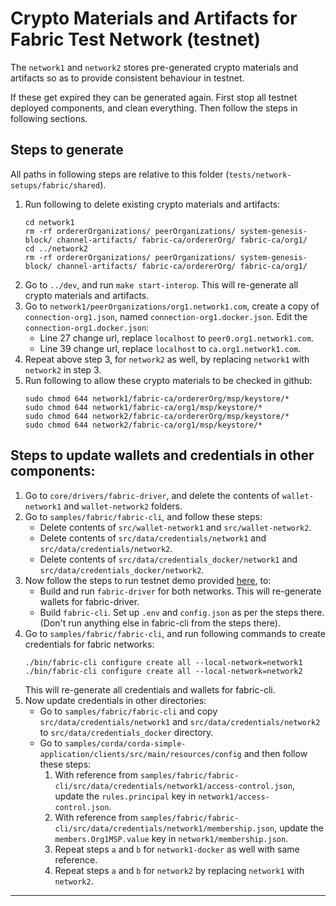 # Crypto Materials and Artifacts for Fabric Test Network (testnet)

The `network1` and `network2` stores pre-generated crypto materials and artifacts
so as to provide consistent behaviour in testnet.

If these get expired they can be generated again. First stop all testnet deployed components, and clean everything. Then follow the steps in following sections.

## Steps to generate

All paths in following steps are relative to this folder (`tests/network-setups/fabric/shared`).

1. Run following to delete existing crypto materials and artifacts:
    ```
    cd network1
    rm -rf ordererOrganizations/ peerOrganizations/ system-genesis-block/ channel-artifacts/ fabric-ca/ordererOrg/ fabric-ca/org1/
    cd ../network2
    rm -rf ordererOrganizations/ peerOrganizations/ system-genesis-block/ channel-artifacts/ fabric-ca/ordererOrg/ fabric-ca/org1/
    ```
2. Go to `../dev`, and run `make start-interop`. This will re-generate all crypto materials and artifacts.
3. Go to `network1/peerOrganizations/org1.network1.com`, create a copy of `connection-org1.json`, named `connection-org1.docker.json`. Edit the `connection-org1.docker.json`:
    - Line 27 change url, replace `localhost` to `peer0.org1.network1.com`.
    - Line 39 change url, replace `localhost` to `ca.org1.network1.com`.
4. Repeat above step 3, for `network2` as well, by replacing `network1` with `network2` in step 3.
5. Run following to allow these crypto materials to be checked in github:
    ```
    sudo chmod 644 network1/fabric-ca/ordererOrg/msp/keystore/*
    sudo chmod 644 network1/fabric-ca/org1/msp/keystore/*
    sudo chmod 644 network2/fabric-ca/ordererOrg/msp/keystore/*
    sudo chmod 644 network2/fabric-ca/org1/msp/keystore/*
    ```

## Steps to update wallets and credentials in other components:

1. Go to `core/drivers/fabric-driver`, and delete the contents of `wallet-network1` and `wallet-network2` folders.
2. Go to `samples/fabric/fabric-cli`, and follow these steps:
    - Delete contents of `src/wallet-network1` and `src/wallet-network2`.
    - Delete contents of `src/data/credentials/network1` and `src/data/credentials/network2`.
    - Delete contents of `src/data/credentials_docker/network1` and `src/data/credentials_docker/network2`.
3. Now follow the steps to run testnet demo provided [here](https://labs.hyperledger.org/weaver-dlt-interoperability/docs/external/getting-started), to:
    - Build and run `fabric-driver` for both networks. This will re-generate wallets for fabric-driver.
    - Build `fabric-cli`. Set up `.env` and `config.json` as per the steps there. (Don't run anything else in fabric-cli from the steps there).
4. Go to `samples/fabric/fabric-cli`, and run following commands to create credentials for fabric networks:
    ```
    ./bin/fabric-cli configure create all --local-network=network1
    ./bin/fabric-cli configure create all --local-network=network2
    ```
    This will re-generate all credentials and wallets for fabric-cli.
5. Now update credentials in other directories:
    - Go to `samples/fabric/fabric-cli` and copy `src/data/credentials/network1` and `src/data/credentials/network2` to `src/data/credentials_docker` directory.
    - Go to `samples/corda/corda-simple-application/clients/src/main/resources/config` and then follow these steps:
        1. With reference from `samples/fabric/fabric-cli/src/data/credentials/network1/access-control.json`, update the `rules.principal` key in `network1/access-control.json`.
        2. With reference from `samples/fabric/fabric-cli/src/data/credentials/network1/membership.json`, update the `members.Org1MSP.value` key in `network1/membership.json`.
        3. Repeat steps `a` and `b` for `network1-docker` as well with same reference.
        4. Repeat steps `a` and `b` for `network2` by replacing `network1` with `network2`.
        
---
